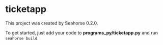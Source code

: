 # ticketapp

This project was created by Seahorse 0.2.0.

To get started, just add your code to **programs_py/ticketapp.py** and run `seahorse build`.
